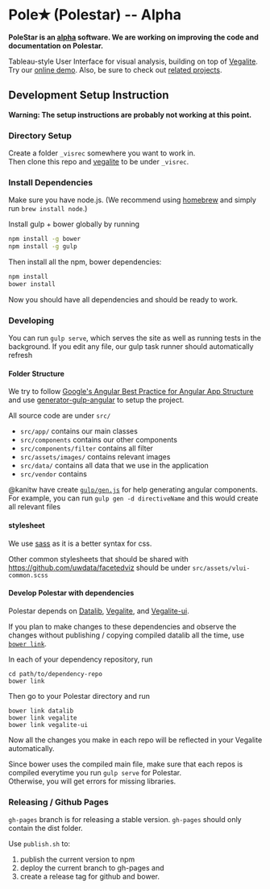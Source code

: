 # Pole✭ (Polestar) -- Alpha

**PoleStar is an [alpha](http://en.wikipedia.org/wiki/Software_release_life_cycle#Alpha) software.
We are working on improving the code and documentation on Polestar.** 

Tableau-style User Interface for visual analysis, building on top of [Vegalite](https://github.com/uwdata/vegalite). Try our [online demo](http://uwdata.github.io/polestar/). Also, be sure to check out [related projects](https://vega.github.io/).

## Development Setup Instruction

**Warning: The setup instructions are probably not working at this point.**

### Directory Setup

Create a folder `_visrec` somewhere you want to work in.  
Then clone this repo and [vegalite](https://github.com/uwdata/vegalite) to be under `_visrec`.


### Install Dependencies

Make sure you have node.js. (We recommend using [homebrew](http://brew.sh) and simply run `brew install node`.)

Install gulp + bower globally by running

```sh
npm install -g bower
npm install -g gulp
```

Then install all the npm, bower dependencies:

```sh
npm install
bower install
```

Now you should have all dependencies and should be ready to work. 

### Developing

You can run `gulp serve`, which serves the site as well as running tests in the background.
If you edit any file, our gulp task runner should automatically refresh

#### Folder Structure

We try to follow [Google's Angular Best Practice for Angular App Structure](https://docs.google.com/document/d/1XXMvReO8-Awi1EZXAXS4PzDzdNvV6pGcuaF4Q9821Es/pub) and use [generator-gulp-angular](https://github.com/Swiip/generator-gulp-angular) to setup the project.  

All source code are under `src/`

- `src/app/` contains our main classes
- `src/components` contains our other components
- `src/components/filter` contains all filter
- `src/assets/images/` contains relevant images
- `src/data/` contains all data that we use in the application 
- `src/vendor` contains 


@kanitw have create [`gulp/gen.js`](https://github.com/uwdata/vegalite-ui/blob/master/gulp/gen.js) for help generating angular components.  
For example, you can run `gulp gen -d directiveName` and this would create all relevant files

#### stylesheet

We use [sass](http://sass-lang.com) as it is a better syntax for css.

Other common stylesheets that should be shared with https://github.com/uwdata/facetedviz should be under `src/assets/vlui-common.scss`

#### Develop Polestar with dependencies

Polestar depends on [Datalib](https://github.com/uwdata/datalib), [Vegalite](https://github.com/uwdata/vegalite), and [Vegalite-ui](https://github.com/uwdata/vegalite-ui).

If you plan to make changes to these dependencies and observe the changes without publishing / copying compiled datalib all the time, use [`bower link`](https://oncletom.io/2013/live-development-bower-component/).

In each of your dependency repository, run  

```
cd path/to/dependency-repo
bower link
```

Then go to your Polestar directory and run

```
bower link datalib
bower link vegalite
bower link vegalite-ui
```

Now all the changes you make in each repo will be reflected in your Vegalite automatically.

Since bower uses the compiled main file, make sure that each repos is compiled everytime you run `gulp serve` for Polestar.  
Otherwise, you will get errors for missing libraries.   

### Releasing / Github Pages

`gh-pages` branch is for releasing a stable version.
`gh-pages` should only contain the dist folder.

Use `publish.sh` to:

1. publish the current version to npm
2. deploy the current branch to gh-pages and
3. create a release tag for github and bower. 


